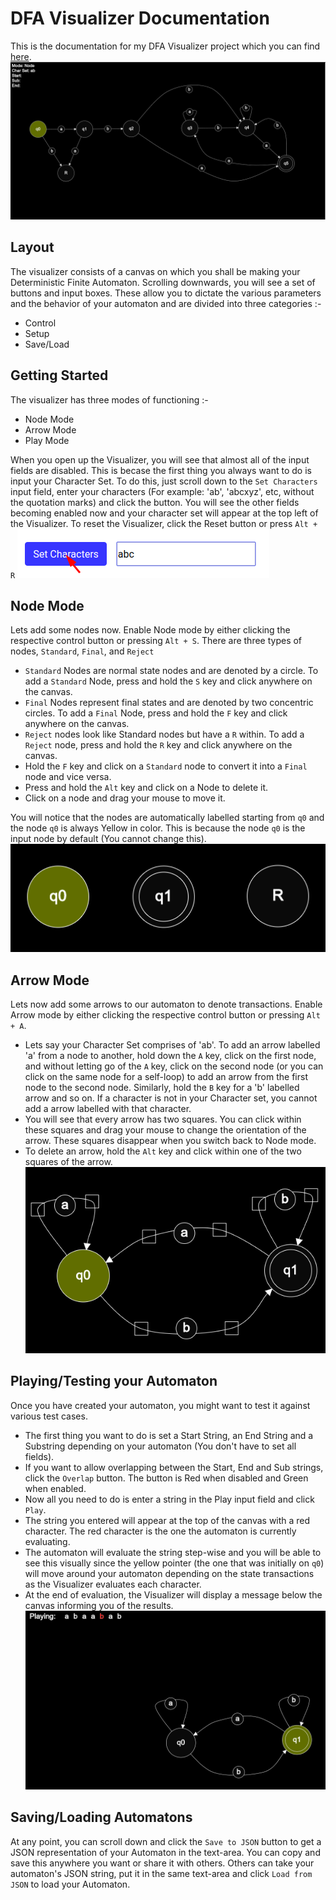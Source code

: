 # DFA Visualizer Documentation
This is the documentation for my DFA Visualizer project which you can find [here](https://www.github.com/vspecky/dfa-visualizer).  
![DFA](./imgs/machine.png)

## Layout
The visualizer consists of a canvas on which you shall be making your Deterministic Finite Automaton. Scrolling downwards, you will see a set of buttons and input boxes. These allow you to dictate the various parameters and the behavior of your automaton and are divided into three categories :-
- Control  
- Setup  
- Save/Load

## Getting Started
The visualizer has three modes of functioning :-  
- Node Mode
- Arrow Mode
- Play Mode  

When you open up the Visualizer, you will see that almost all of the input fields are disabled. This is becase the first thing you always want to do is input your Character Set. To do this, just scroll down to the `Set Characters` input field, enter your characters (For example: 'ab', 'abcxyz', etc, without the quotation marks) and click the button. You will see the other fields becoming enabled now and your character set will appear at the top left of the Visualizer. To reset the Visualizer, click the Reset button or press `Alt + R`
![Set Characters](./imgs/set_chars.png) 

## Node Mode
Lets add some nodes now. Enable Node mode by either clicking the respective control button or pressing `Alt + S`. There are three types of nodes, `Standard`, `Final`, and `Reject`  
- `Standard` Nodes are normal state nodes and are denoted by a circle. To add a `Standard` Node, press and hold the `S` key and click anywhere on the canvas.  
- `Final` Nodes represent final states and are denoted by two concentric circles. To add a `Final` Node, press and hold the `F` key and click anywhere on the canvas.  
- `Reject` nodes look like Standard nodes but have a `R` within. To add a `Reject` node, press and hold the `R` key and click anywhere on the canvas.  
- Hold the `F` key and click on a `Standard` node to convert it into a `Final` node and vice versa.  
- Press and hold the `Alt` key and click on a Node to delete it.  
- Click on a node and drag your mouse to move it.  

You will notice that the nodes are automatically labelled starting from `q0` and the node `q0` is always Yellow in color. This is because the node `q0` is the input node by default (You cannot change this).  
![Node Types](./imgs/node_types.png)  

## Arrow Mode
Lets now add some arrows to our automaton to denote transactions. Enable Arrow mode by either clicking the respective control button or pressing `Alt + A`.  
- Lets say your Character Set comprises of 'ab'. To add an arrow labelled 'a' from a node to another, hold down the `A` key, click on the first node, and without letting go of the `A` key, click on the second node (or you can click on the same node for a self-loop) to add an arrow from the first node to the second node. Similarly, hold the `B` key for a 'b' labelled arrow and so on. If a character is not in your Character set, you cannot add a arrow labelled with that character.
- You will see that every arrow has two squares. You can click within these squares and drag your mouse to change the orientation of the arrow. These squares disappear when you switch back to Node mode.
- To delete an arrow, hold the `Alt` key and click within one of the two squares of the arrow.  
![Arrow Mode](./imgs/arrow_mode.png)  

## Playing/Testing your Automaton
Once you have created your automaton, you might want to test it against various test cases.
- The first thing you want to do is set a Start String, an End String and a Substring depending on your automaton (You don't have to set all fields).  
- If you want to allow overlapping between the Start, End and Sub strings, click the `Overlap` button. The button is Red when disabled and Green when enabled.  
- Now all you need to do is enter a string in the Play input field and click `Play`.  
- The string you entered will appear at the top of the canvas with a red character. The red character is the one the automaton is currently evaluating.
- The automaton will evaluate the string step-wise and you will be able to see this visually since the yellow pointer (the one that was initially on `q0`) will move around your automaton depending on the state transactions as the Visualizer evaluates each character.  
- At the end of evaluation, the Visualizer will display a message below the canvas informing you of the results.  
![Playing](./imgs/playing.png)  

## Saving/Loading Automatons
At any point, you can scroll down and click the `Save to JSON` button to get a JSON representation of your Automaton in the text-area. You can copy and save this anywhere you want or share it with others. Others can take your automaton's JSON string, put it in the same text-area and click `Load from JSON` to load your Automaton.